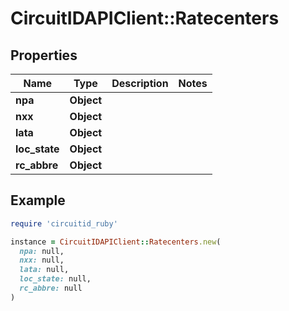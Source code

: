 # CircuitIDAPIClient::Ratecenters

## Properties

| Name | Type | Description | Notes |
| ---- | ---- | ----------- | ----- |
| **npa** | **Object** |  |  |
| **nxx** | **Object** |  |  |
| **lata** | **Object** |  |  |
| **loc_state** | **Object** |  |  |
| **rc_abbre** | **Object** |  |  |

## Example

```ruby
require 'circuitid_ruby'

instance = CircuitIDAPIClient::Ratecenters.new(
  npa: null,
  nxx: null,
  lata: null,
  loc_state: null,
  rc_abbre: null
)
```


